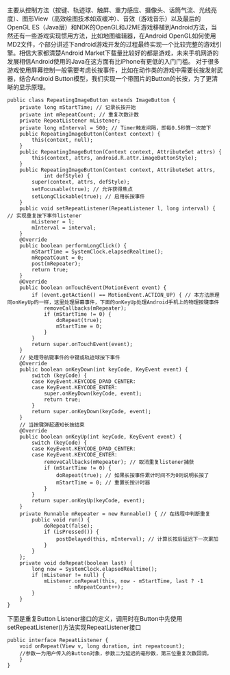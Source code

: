 主要从控制方法（按键、轨迹球、触屏、重力感应、摄像头、话筒气流、光线亮度）、图形View（高效绘图技术如双缓冲）、音效（游戏音乐）以及最后的OpenGL ES（Java层）和NDK的OpenGL和J2ME游戏移植到Android方法，当然还有一些游戏实现惯用方法，比如地图编辑器，在Android OpenGL如何使用MD2文件，个部分讲述下android游戏开发的过程最终实现一个比较完整的游戏引擎。相信大家都清楚Android Market下载量比较好的都是游戏，未来手机网游的发展相信Android使用的Java在这方面有比iPhone有更低的入门门槛。
对于很多游戏使用屏幕控制一般需要考虑长按事件，比如在动作类的游戏中需要长按发射武器，结合Android Button模型，我们实现一个带图片的Button的长按，为了更清晰的显示原理。
```  
public class RepeatingImageButton extends ImageButton {
	private long mStartTime; // 记录长按开始
	private int mRepeatCount; // 重复次数计数
	private RepeatListener mListener;
	private long mInterval = 500; // Timer触发间隔，即每0.5秒算一次按下
	public RepeatingImageButton(Context context) {
		this(context, null);
	}
	public RepeatingImageButton(Context context, AttributeSet attrs) {
		this(context, attrs, android.R.attr.imageButtonStyle);
	}
	public RepeatingImageButton(Context context, AttributeSet attrs,
			int defStyle) {
		super(context, attrs, defStyle);
		setFocusable(true); // 允许获得焦点
		setLongClickable(true); // 启用长按事件
	}
	public void setRepeatListener(RepeatListener l, long interval) { // 实现重复按下事件listener
		mListener = l;
		mInterval = interval;
	}
	@Override
	public boolean performLongClick() {
		mStartTime = SystemClock.elapsedRealtime();
		mRepeatCount = 0;
		post(mRepeater);
		return true;
	}
	@Override
	public boolean onTouchEvent(MotionEvent event) {
		if (event.getAction() == MotionEvent.ACTION_UP) { // 本方法原理同onKeyUp的一样，这里处理屏幕事件，下面的onKeyUp处理Android手机上的物理按键事件
			removeCallbacks(mRepeater);
			if (mStartTime != 0) {
				doRepeat(true);
				mStartTime = 0;
			}
		}
		return super.onTouchEvent(event);
	}
	// 处理导航键事件的中键或轨迹球按下事件
	@Override
	public boolean onKeyDown(int keyCode, KeyEvent event) {
		switch (keyCode) {
		case KeyEvent.KEYCODE_DPAD_CENTER:
		case KeyEvent.KEYCODE_ENTER:
			super.onKeyDown(keyCode, event);
			return true;
		}
		return super.onKeyDown(keyCode, event);
	}
	// 当按键弹起通知长按结束
	@Override
	public boolean onKeyUp(int keyCode, KeyEvent event) {
		switch (keyCode) {
		case KeyEvent.KEYCODE_DPAD_CENTER:
		case KeyEvent.KEYCODE_ENTER:
			removeCallbacks(mRepeater); // 取消重复listener捕获
			if (mStartTime != 0) {
				doRepeat(true); // 如果长按事件累计时间不为0则说明长按了
				mStartTime = 0; // 重置长按计时器
			}
		}
		return super.onKeyUp(keyCode, event);
	}
	private Runnable mRepeater = new Runnable() { // 在线程中判断重复
		public void run() {
			doRepeat(false);
			if (isPressed()) {
				postDelayed(this, mInterval); // 计算长按后延迟下一次累加
			}
		}
	};
	private void doRepeat(boolean last) {
		long now = SystemClock.elapsedRealtime();
		if (mListener != null) {
			mListener.onRepeat(this, now - mStartTime, last ? -1
					: mRepeatCount++);
		}
	}
}
```
下面是重复Button Listener接口的定义，调用时在Button中先使用setRepeatListener()方法实现RepeatListener接口
```  
public interface RepeatListener {
	void onRepeat(View v, long duration, int repeatcount); 
	//参数一为用户传入的Button对象，参数二为延迟的毫秒数，第三位重复次数回调。
	}
}
```